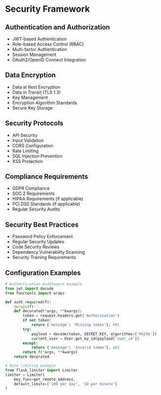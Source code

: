 # Security Framework

## Authentication and Authorization
- JWT-based Authentication
- Role-based Access Control (RBAC)
- Multi-factor Authentication
- Session Management
- OAuth2/OpenID Connect Integration

## Data Encryption
- Data at Rest Encryption
- Data in Transit (TLS 1.3)
- Key Management
- Encryption Algorithm Standards
- Secure Key Storage

## Security Protocols
- API Security
- Input Validation
- CORS Configuration
- Rate Limiting
- SQL Injection Prevention
- XSS Protection

## Compliance Requirements
- GDPR Compliance
- SOC 2 Requirements
- HIPAA Requirements (if applicable)
- PCI DSS Standards (if applicable)
- Regular Security Audits

## Security Best Practices
- Password Policy Enforcement
- Regular Security Updates
- Code Security Reviews
- Dependency Vulnerability Scanning
- Security Training Requirements

## Configuration Examples
```python
# Authentication middleware example
from jwt import decode
from functools import wraps

def auth_required(f):
    @wraps(f)
    def decorated(*args, **kwargs):
        token = request.headers.get('Authorization')
        if not token:
            return {'message': 'Missing token'}, 401
        try:
            payload = decode(token, SECRET_KEY, algorithms=['HS256'])
            current_user = User.get_by_id(payload['user_id'])
        except:
            return {'message': 'Invalid token'}, 401
        return f(*args, **kwargs)
    return decorated

# Rate limiting example
from flask_limiter import Limiter
limiter = Limiter(
    key_func=get_remote_address,
    default_limits=['100 per day', '10 per minute']
)
```
